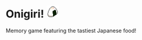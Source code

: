 # Onigiri! ![](https://github.com/ddannyll/onigiri/blob/master/src/sprites/jpf14.png)

Memory game featuring the tastiest Japanese food!
